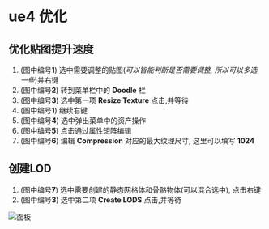 # ue4 优化


## 优化贴图提升速度

1. (图中编号**1**) 选中需要调整的贴图(*可以智能判断是否需要调整, 所以可以多选一些*)并右键
2. (图中编号**2**) 转到菜单栏中的 **Doodle** 栏
3. (图中编号**3**) 选中第一项 **Resize Texture** 点击,并等待
4. (图中编号**1**) 继续右键
5. (图中编号**4**) 选中弹出菜单中的资产操作
6. (图中编号**5**) 点击通过属性矩阵编辑
7. (图中编号**6**) 编辑 **Compression** 对应的最大纹理尺寸, 这里可以填写 **1024**

## 创建LOD

1. (图中编号**7**) 选中需要创建的静态网格体和骨骼物体(可以混合选中), 点击右键
2. (图中编号**3**) 选中第二项 **Create LODS** 点击,并等待

![面板](img.png)
